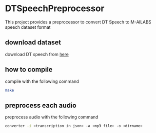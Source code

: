 # DTSpeechPreprocessor
This project provides a preprocessor to convert DT Speech to M-AILABS speech dataset format

## download dataset
download DT speech from [here](https://www.kaggle.com/etaifour/trump-speeches-audio-and-word-transcription)

## how to compile
compile with the following command
```bash
make
```

## preprocess each audio
preprocess audio with the following command
```bash
converter -i <transcription in json> -a <mp3 file> -o <dirname>
```
